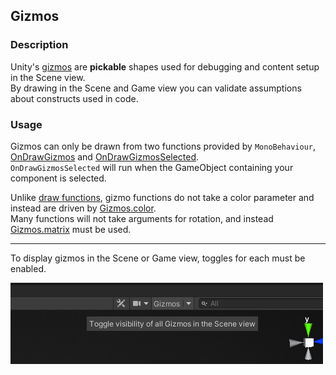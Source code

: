 ## Gizmos
### Description
Unity's [gizmos](https://docs.unity3d.com/ScriptReference/Gizmos.html) are **pickable** shapes used for debugging and content setup in the Scene view.  
By drawing in the Scene and Game view you can validate assumptions about constructs used in code.
### Usage
Gizmos can only be drawn from two functions provided by `MonoBehaviour`, [OnDrawGizmos](https://docs.unity3d.com/ScriptReference/MonoBehaviour.OnDrawGizmos.html) and [OnDrawGizmosSelected](https://docs.unity3d.com/ScriptReference/MonoBehaviour.OnDrawGizmosSelected.html).  
`OnDrawGizmosSelected` will run when the GameObject containing your component is selected.  

Unlike [draw functions](Draw%20Functions.md), gizmo functions do not take a color parameter and instead are driven by [Gizmos.color](https://docs.unity3d.com/ScriptReference/Gizmos-color.html).  
Many functions will not take arguments for rotation, and instead [Gizmos.matrix](https://docs.unity3d.com/ScriptReference/Gizmos-matrix.html) must be used.

---  

To display gizmos in the Scene or Game view, toggles for each must be enabled.  

![Scene view gizmo toggle](../../Interface/Scene%20View/scene-view-gizmo-toggle.png)